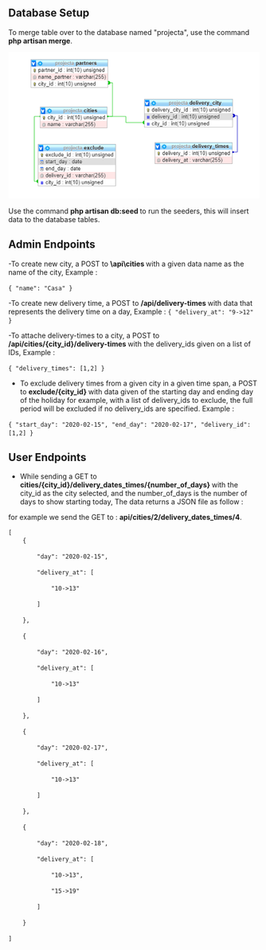 
## Database Setup

To merge table over to the database named "projecta", use the command <strong>php artisan merge</strong>.

![alt text](https://github.com/AbdessamadAbouz/Project_A/blob/master/database.PNG "Database Schema")

Use the command <strong> php artisan db:seed </strong> to run the seeders, this will insert data to the database tables.

## Admin Endpoints
-To create new city, a POST to <strong> \api\cities </strong> with a given data name as the name of the city, Example : 

`{
	"name": "Casa"
}`

-To create new delivery time, a POST to <strong> /api/delivery-times </strong> with data that represents the delivery time on a day, Example : 
`{
	"delivery_at": "9->12"
}`

-To attache delivery-times to a city, a POST to <strong> /api/cities/{city_id}/delivery-times </strong> with the delivery_ids given on a list of IDs, Example :

`{
	"delivery_times": [1,2]
}`

- To exclude delivery times from a given city in a given time span, a POST to <strong> exclude/{city_id} </strong> with data given of the starting day and ending day of the holiday for example, with a list of delivery_ids to exclude, the full period will be excluded if no delivery_ids are specified. Example :

`{
	"start_day": "2020-02-15",
	"end_day": "2020-02-17",
	"delivery_id": [1,2]
}`

## User Endpoints

- While sending a GET to <strong> cities/{city_id}/delivery_dates_times/{number_of_days} </strong> with the city_id as the city selected, and the number_of_days is the number of days to show starting today, The data returns a JSON file as follow : 

for example we send the GET to : <Strong>api/cities/2/delivery_dates_times/4</strong>.


    
        
    [
        {
        
            "day": "2020-02-15",
            
            "delivery_at": [
            
                "10->13"
                
            ]
            
        },
        
        {
        
            "day": "2020-02-16",
            
            "delivery_at": [
            
                "10->13"
                
            ]
            
        },
        
        {
        
            "day": "2020-02-17",
            
            "delivery_at": [
            
                "10->13"
                
            ]
            
        },
        
        {
        
            "day": "2020-02-18",
            
            "delivery_at": [
            
                "10->13",
                
                "15->19"
                
            ]
            
        }
        
    ]

